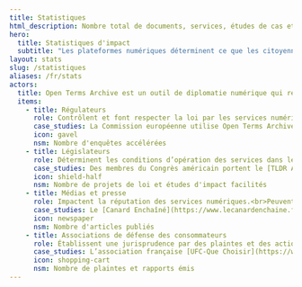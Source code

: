 ```yaml
---
title: Statistiques
html_description: Nombre total de documents, services, études de cas et analyses dans l'écosystème Open Terms Archive
hero:
  title: Statistiques d'impact
  subtitle: "Les plateformes numériques déterminent ce que les citoyennes et citoyens peuvent dire, comment leurs achats sont faits, où leurs données sont traitées. Ces règles sont édictées dans des documents complexes et changeants : CGUs, politiques de confidentialité, standards de communauté…<br/><br/>Open Terms Archive rend ces règles lisibles et informe de leurs changements, pour garantir que nos lois sont appliquées, nos valeurs respectées et nos intérêts défendus dans l'espace numérique."
layout: stats
slug: /statistiques
aliases: /fr/stats
actors:
  title: Open Terms Archive est un outil de diplomatie numérique qui réunit et multiplie les capacités des quatre types d'utilisateurs capables d'influencer la gouvernance des plateformes.<br/><br/>Pour chacun d'eux, leur mode d'action est identifié et leur renforcement évalué par une <span class="fontstyle--italic">North Star Metric</span> <i class="icon icon--size-inherit" data-lucide="sparkles"></i>
  items:
    - title: Régulateurs
      role: Contrôlent et font respecter la loi par les services numériques.<br/>Peuvent prononcer des sanctions financières, voire des interdictions d'opération.
      case_studies: La Commission européenne utilise Open Terms Archive pour [évaluer](https://op.europa.eu/en/publication-detail/-/publication/d6a287b5-5116-11ee-9220-01aa75ed71a1/language-en/) à grande échelle la conformité à la première réglementation horizontale au monde de l’économie des plateformes numériques, le [règlement P2B](https://eur-lex.europa.eu/eli/reg/2019/1150/oj), qui fixe des normes de transparence pour les relations commerciales de plateforme à entreprise.
      icon: gavel
      nsm: Nombre d'enquêtes accélérées
    - title: Législateurs
      role: Déterminent les conditions d’opération des services dans leurs juridictions.<br/>L’UE et les USA peuvent même faire évoluer les pratiques mondiales.
      case_studies: Des membres du Congrès américain portent le [TLDR Act](https://www.lifewire.com/the-tldr-act-could-help-you-make-sense-of-terms-of-service-agreements-5216643), projet de loi bipartisan édictant des règles de transparence des conditions d’utilisation des services en ligne. La faisabilité d’imposer des formats lisibles par les machines a été déterminée en amont des débats parlementaires avec l’expertise et les données d’Open Terms Archive.
      icon: shield-half
      nsm: Nombre de projets de loi et études d'impact facilités
    - title: Médias et presse
      role: Impactent la réputation des services numériques.<br>Peuvent démontrer la loyauté comme menacer le nombre d’utilisateurs.
      case_studies: Le [Canard Enchaîné](https://www.lecanardenchaine.fr/technologie-sciences/49891-a-bruxelles-la-lutte-anti-musk-reste-dans-les-choux), [Vert.eco](https://vert.eco/articles/musk-zuckerberg-bezos-les-cinq-dernieres-dingueries-des-geants-de-la-tech-qui-montrent-leur-bascule-trumpiste) et d’autres médias ont publié des articles révélant l’étendue de la réduction des protections contre les discours de haine effectuée par Meta en janvier 2025, et détectée et [analysée](https://opentermsarchive.org/fr/memos/meta-retire-des-protections-contre-les-discours-haineux/) par Open Terms Archive quelques heures après une prise de parole de son PDG.
      icon: newspaper
      nsm: Nombre d'articles publiés
    - title: Associations de défense des consommateurs
      role: Établissent une jurisprudence par des plaintes et des actions de groupe.<br/>Mobilisent leur base pour faire pression sur les fournisseurs de services.
      case_studies: L’association française [UFC-Que Choisir](https://www.quechoisir.org/) a pu détecter grâce à Open Terms Archive la suppression d’une clause obligatoire dans les conditions de vente d’un service en ligne majeur, menant à une prise de contact par son directeur des affaires juridiques 48 heures après le changement et le rétablissement de la clause en moins de cinq jours.
      icon: shopping-cart
      nsm: Nombre de plaintes et rapports émis
---
```

